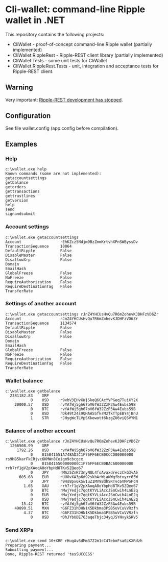 # Cli-wallet: command-line Ripple wallet in .NET

This repository contains the following projects:

* CliWallet - proof-of-concept command-line Ripple wallet (partially implemented)
* CliWallet.RippleRest - Ripple-REST client library (partially implemented)
* CliWallet.Tests - some unit tests for CliWallet
* CliWallet.RippleRest.Tests - unit, integration and acceptance tests for Ripple-REST client.

## Warning
Very important: [Ripple-REST development has stopped](https://github.com/ripple/ripple-rest).

## Configuration
See file wallet.config (app.config before compilation).

## Examples

### Help
```
c:\wallet.exe help
Known commands (some are not implemented):
getaccountsettings
getbalance
getorders
gettransactions
gettrustlines
getversion
help
send
signandsubmit
```

### Account settings

```
c:\wallet.exe getaccountsettings
Account                 rEhKZcz5Ndjm9BzZmmKrtvhXPnSWByssDv
TransactionSequence     10064
DefaultRipple           False
DisableMaster           False
DisallowXrp             False
Domain
EmailHash
GlobalFreeze            False
NoFreeze                False
RequireAuthorization    False
RequireDestinationTag   False
TransferRate
```

### Settings of another account

```
c:\wallet.exe getaccountsettings rJnZ4YHCUsHvQu7R6mZohevKJDHFzVD6Zr
Account                 rJnZ4YHCUsHvQu7R6mZohevKJDHFzVD6Zr
TransactionSequence     1134574
DefaultRipple           False
DisableMaster           False
DisallowXrp             False
Domain
EmailHash
GlobalFreeze            False
NoFreeze                False
RequireAuthorization    False
RequireDestinationTag   False
TransferRate
```

### Wallet balance

```
c:\wallet.exe getbalance
  2381182.83    XRP
           0    USD     r9vbV3EHvXWjSkeQ6CAcYVPGeq7TuiXY2X
    20000.57    USD     rvYAfWj5gh67oV6fW32ZzP3Aw4Eubs59B
           0    BTC     rvYAfWj5gh67oV6fW32ZzP3Aw4Eubs59B
           0    USD     rDk49t24s9QHAASSfkrMzTkTTpEBY4jBnU
           1    STR     rJHygWcTLVpSXkowott6kzgZU6viQSVYM1
```

### Balance of another account

```
c:\wallet.exe getbalance rJnZ4YHCUsHvQu7R6mZohevKJDHFzVD6Zr
  1266508.99    XRP
     1792.26    USD     rvYAfWj5gh67oV6fW32ZzP3Aw4Eubs59B
           0    015841551A748AD2C1F76FF6ECB0CCCD00000000        rs9M85karFkCRjvc6KMWn8Coigm9cbcgcx
           0    0158415500000000C1F76FF6ECB0BAC600000000        rrh7rf1gV2pXAoqA8oYbpHd8TKv5ZQeo67
           0    JPY     rMAz5ZnK73nyNUL4foAvaxdreczCkG3vA6
      605.68    EUR     rUU8vXA3p6d92skbArWjaKWqfbtxyrr65W
           0    JPY     r94s8px6kSw1uZ1MV98dhSRTvc6VMPoPcN
        1.65    XAU     rrh7rf1gV2pXAoqA8oYbpHd8TKv5ZQeo67
           0    BTC     rMwjYedjc7qqtKYVLiAccJSmCwih4LnE2q
           0    EUR     rMwjYedjc7qqtKYVLiAccJSmCwih4LnE2q
           0    USD     rMwjYedjc7qqtKYVLiAccJSmCwih4LnE2q
       15.42    BTC     rvYAfWj5gh67oV6fW32ZzP3Aw4Eubs59B
    49899.51    MXN     rG6FZ31hDHN1K5Dkbma3PSB5uVCuVVRzfn
        4.37    BTC     rG6FZ31hDHN1K5Dkbma3PSB5uVCuVVRzfn
           0    USD     rDhJYbUDE763aqeTbjc34yqJSYHvykSKV5
```

### Send XRPs

```
c:\wallet.exe send 10+XRP rHugAv6dMm37Z2m1cC4TeboFsa6LKXRdzh
Preparing payment...
Submitting payment...
Done, Ripple-REST returned 'tesSUCCESS'
```
